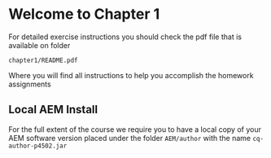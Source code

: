 # Welcome to Chapter 1 
For detailed exercise instructions you should check the pdf file that is available on folder
```
chapter1/README.pdf
```
Where you will find all instructions to help you accomplish the homework assignments 

## Local AEM Install
For the full extent of the course we require you to have a local copy of your AEM software version placed under the folder `AEM/author` with the name `cq-author-p4502.jar`
